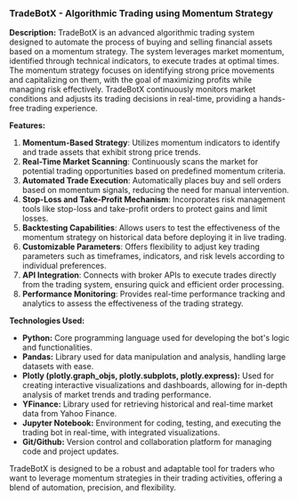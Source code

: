 ### TradeBotX - Algorithmic Trading using Momentum Strategy

**Description:**
TradeBotX is an advanced algorithmic trading system designed to automate the process of buying and selling financial assets based on a momentum strategy. The system leverages market momentum, identified through technical indicators, to execute trades at optimal times. The momentum strategy focuses on identifying strong price movements and capitalizing on them, with the goal of maximizing profits while managing risk effectively. TradeBotX continuously monitors market conditions and adjusts its trading decisions in real-time, providing a hands-free trading experience.

**Features:**
1. **Momentum-Based Strategy**: Utilizes momentum indicators to identify and trade assets that exhibit strong price trends.
2. **Real-Time Market Scanning**: Continuously scans the market for potential trading opportunities based on predefined momentum criteria.
3. **Automated Trade Execution**: Automatically places buy and sell orders based on momentum signals, reducing the need for manual intervention.
4. **Stop-Loss and Take-Profit Mechanism**: Incorporates risk management tools like stop-loss and take-profit orders to protect gains and limit losses.
5. **Backtesting Capabilities**: Allows users to test the effectiveness of the momentum strategy on historical data before deploying it in live trading.
6. **Customizable Parameters**: Offers flexibility to adjust key trading parameters such as timeframes, indicators, and risk levels according to individual preferences.
7. **API Integration**: Connects with broker APIs to execute trades directly from the trading system, ensuring quick and efficient order processing.
8. **Performance Monitoring**: Provides real-time performance tracking and analytics to assess the effectiveness of the trading strategy.

**Technologies Used:**
- **Python:** Core programming language used for developing the bot's logic and functionalities.
- **Pandas:** Library used for data manipulation and analysis, handling large datasets with ease.
- **Plotly (plotly.graph_objs, plotly.subplots, plotly.express):** Used for creating interactive visualizations and dashboards, allowing for in-depth analysis of market trends and trading performance.
- **YFinance:** Library used for retrieving historical and real-time market data from Yahoo Finance.
- **Jupyter Notebook:** Environment for coding, testing, and executing the trading bot in real-time, with integrated visualizations.
- **Git/Github:** Version control and collaboration platform for managing code and project updates.

TradeBotX is designed to be a robust and adaptable tool for traders who want to leverage momentum strategies in their trading activities, offering a blend of automation, precision, and flexibility.
